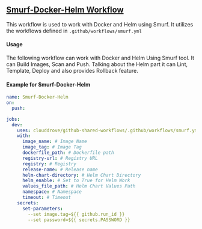 ## [Smurf-Docker-Helm Workflow](https://github.com/clouddrove/github-shared-workflows/blob/master/.github/workflows/smurf.yml)

This workflow is used to work with Docker and Helm using Smurf. It utilizes the workflows defined in `.github/workflows/smurf.yml`

#### Usage
The following workflow can work with Docker and Helm Using Smurf tool. It can Build Images, Scan and Push. Talking about the Helm part it can Lint, Template, Deploy and also provides Rollback feature.
#### Example for Smurf-Docker-Helm

```yaml
name: Smurf-Docker-Helm
on:
  push:

jobs:
  dev:
    uses: clouddrove/github-shared-workflows/.github/workflows/smurf.yml@master
    with:
      image_name: # Image Name
      image_tag: # Image Tag
      dockerfile_path: # Dockerfile path
      registry-url: # Registry URL
      registry: # Registry
      release-name: # Release name
      helm-chart-directory: # Helm Chart Directory
      helm_enable: # Set to True for Helm Work
      values_file_path: # Helm Chart Values Path
      namespace: # Namespace
      timeout: # Timeout
    secrets:
      set-parameters:
        --set image.tag=${{ github.run_id }}
        --set password=${{ secrets.PASSWORD }}
```